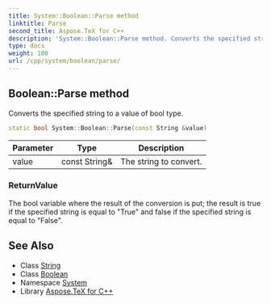 ```yaml
---
title: System::Boolean::Parse method
linktitle: Parse
second_title: Aspose.TeX for C++
description: 'System::Boolean::Parse method. Converts the specified string to a value of bool type in C++.'
type: docs
weight: 100
url: /cpp/system/boolean/parse/
---
```

## Boolean::Parse method


Converts the specified string to a value of bool type.

```cpp
static bool System::Boolean::Parse(const String &value)
```


| Parameter | Type | Description |
| --- | --- | --- |
| value | const String\& | The string to convert. |

### ReturnValue

The bool variable where the result of the conversion is put; the result is true if the specified string is equal to "True" and false if the specified string is equal to "False".

## See Also

* Class [String](../../string/)
* Class [Boolean](../)
* Namespace [System](../../)
* Library [Aspose.TeX for C++](../../../)
